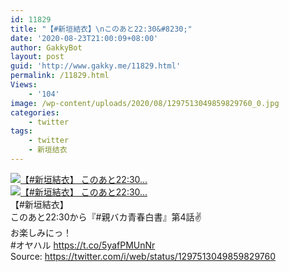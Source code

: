 ```yaml
---
id: 11829
title: "【#新垣結衣】\nこのあと22:30&#8230;"
date: '2020-08-23T21:00:09+08:00'
author: GakkyBot
layout: post
guid: 'http://www.gakky.me/11829.html'
permalink: /11829.html
Views:
    - '104'
image: /wp-content/uploads/2020/08/1297513049859829760_0.jpg
categories:
    - twitter
tags:
    - twitter
    - 新垣结衣
---
```


[![【#新垣結衣】
このあと22:30...](http://www.yui-aragaki.org/wp-content/uploads/2020/08/1297513049859829760_0.jpg)](http://www.yui-aragaki.org/wp-content/uploads/2020/08/1297513049859829760_0.jpg)  
[![【#新垣結衣】
このあと22:30...](http://www.yui-aragaki.org/wp-content/uploads/2020/08/1297513049859829760_1.jpg)](http://www.yui-aragaki.org/wp-content/uploads/2020/08/1297513049859829760_1.jpg)  
【#新垣結衣】  
このあと22:30から『#親バカ青春白書』第4話✌️  
お楽しみにっ！  
\#オヤハル https://t.co/5yafPMUnNr  
Source: <https://twitter.com/i/web/status/1297513049859829760>